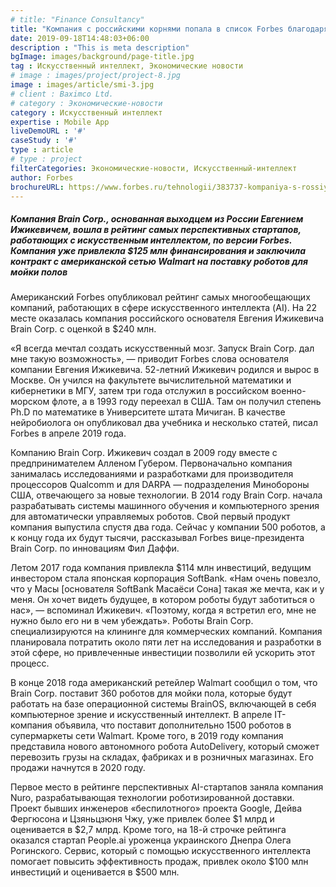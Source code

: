 ```yaml
---
# title: "Finance Consultancy"
title: "Компания с российскими корнями попала в список Forbes благодаря искусственному интеллекту"
date: 2019-09-18T14:48:03+06:00
description : "This is meta description"
bgImage: images/background/page-title.jpg
tag : Искусственный интеллект, Экономические новости
# image : images/project/project-8.jpg
image : images/article/smi-3.jpg
# client : Baximco Ltd.
# category : Экономические-новости
category : Искусственный интеллект
expertise : Mobile App
liveDemoURL : '#'
caseStudy : '#'
type : article
# type : project
filterCategories: Экономические-новости, Искусственный-интеллект
author: Forbes
brochureURL: https://www.forbes.ru/tehnologii/383737-kompaniya-s-rossiyskimi-kornyami-popala-v-spisok-forbes-blagodarya-iskustvennomu
---
```


##### Компания Brain Corp., основанная выходцем из России Евгением Ижикевичем, вошла в рейтинг самых перспективных стартапов, работающих с искусственным интеллектом, по версии Forbes. Компания уже привлекла $125 млн финансирования и заключила контракт с американской сетью Walmart на поставку роботов для мойки полов

Американский Forbes опубликовал рейтинг самых многообещающих компаний, работающих в сфере искусственного интеллекта (AI). На 22 месте оказалась компания российского основателя Евгения Ижикевича Brain Corp. с оценкой в $240 млн.

«Я всегда мечтал создать искусственный мозг. Запуск Brain Corp. дал мне такую возможность», — приводит Forbes слова основателя компании Евгения Ижикевича. 52-летний Ижикевич родился и вырос в Москве. Он учился на факультете вычислительной математики и кибернетики в МГУ, затем три года отслужил в российском военно-морском флоте, а в 1993 году переехал в США. Там он получил степень Ph.D по математике в Университете штата Мичиган. В качестве нейробиолога он опубликовал два учебника и несколько статей, писал Forbes в апреле 2019 года.

Компанию Brain Corp. Ижикевич создал в 2009 году вместе с предпринимателем Алленом Губером. Первоначально компания занималась исследованиями и разработками для производителя процессоров Qualcomm и для DARPA — подразделения Минобороны США, отвечающего за новые технологии. В 2014 году Brain Corp. начала разрабатывать системы машинного обучения и компьютерного зрения для автоматически управляемых роботов. Свой первый продукт компания выпустила спустя два года. Сейчас у компании 500 роботов, а к концу года их будут тысячи, рассказывал Forbes вице-президента Brain Corp. по инновациям Фил Даффи.

Летом 2017 года компания привлекла $114 млн инвестиций, ведущим инвестором стала японская корпорация SoftBank. «Нам очень повезло, что у Масы [основателя SoftBank Масаёси Сона] такая же мечта, как и у меня. Он хочет видеть будущее, в котором роботы будут заботиться о нас», — вспоминал Ижикевич. «Поэтому, когда я встретил его, мне не нужно было его ни в чем убеждать». Роботы Brain Corp. специализируются на клининге для коммерческих компаний. Компания планировала потратить около пяти лет на исследования и разработки в этой сфере, но привлеченные инвестиции позволили ей ускорить этот процесс.

В конце 2018 года американский ретейлер Walmart сообщил о том, что Brain Corp. поставит 360 роботов для мойки пола, которые будут работать на базе операционной системы BrainOS, включающей в себя компьютерное зрение и искусственный интеллект. В апреле IT-компания объявила, что поставит дополнительно 1500 роботов в супермаркеты сети Walmart. Кроме того, в 2019 году компания представила нового автономного робота AutoDelivery, который сможет перевозить грузы на складах, фабриках и в розничных магазинах. Его продажи начнутся в 2020 году.

Первое место в рейтинге перспективных AI-стартапов заняла компания Nuro, разрабатывающая технологии роботизированной доставки. Проект бывших инженеров «беспилотного» проекта Google, Дейва Фергюсона и Цзяньцзюня Чжу, уже привлек более $1 млрд и оценивается в $2,7 млрд. Кроме того, на 18-й строчке рейтинга оказался стартап People.ai уроженца украинского Днепра Олега Рогинского. Сервис, который с помощью искусственного интеллекта помогает повысить эффективность продаж, привлек около $100 млн инвестиций и оценивается в $500 млн.
